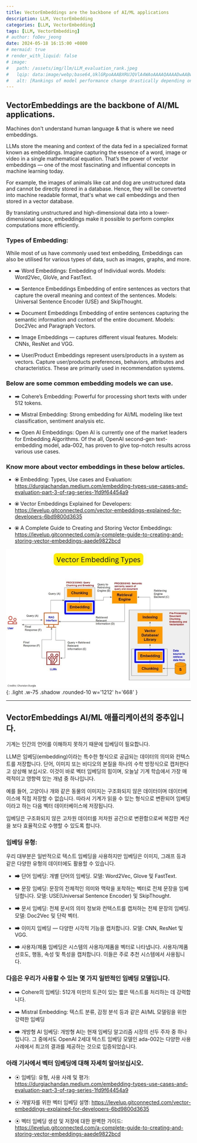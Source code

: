 ```yaml
---
title: VectorEmbeddings are the backbone of AI/ML applications
description: LLM, VectorEmbedding
categories: [LLM, VectorEmbedding]
tags: [LLM, VectorEmbedding]
# author: foDev_jeong
date: 2024-05-18 16:15:00 +0800
# mermaid: true
# render_with_liquid: false
# image:
#   path: /assets/img/llm/LLM_evaluation_rank.jpeg
#   lqip: data:image/webp;base64,UklGRpoAAABXRUJQVlA4WAoAAAAQAAAADwAABwAAQUxQSDIAAAARL0AmbZurmr57yyIiqE8oiG0bejIYEQTgqiDA9vqnsUSI6H+oAERp2HZ65qP/VIAWAFZQOCBCAAAA8AEAnQEqEAAIAAVAfCWkAALp8sF8rgRgAP7o9FDvMCkMde9PK7euH5M1m6VWoDXf2FkP3BqV0ZYbO6NA/VFIAAAA
#   alt: [Rankings of model performance change drastically depending on which LLM is used as the judge on KILT-NQ]
---
```



## VectorEmbeddings are the backbone of AI/ML applications. 

Machines don't understand human language & that is where we need embeddings. 

LLMs store the meaning and context of the data fed in a specialized format known as embeddings. Imagine capturing the essence of a word, image or video in a single mathematical equation. That’s the power of vector embeddings — one of the most fascinating and influential concepts in machine learning today.

For example, the images of animals like cat and dog are unstructured data and cannot be directly stored in a database. Hence, they will be converted into machine readable format, that's what we call embeddings and then stored in a vector database. 

By translating unstructured and high-dimensional data into a lower-dimensional space, embeddings make it possible to perform complex computations more efficiently.

### Types of Embedding:

While most of us have commonly used text embedding, Embeddings can also be utilised for various types of data, such as images, graphs, and more.

- ⮕ Word Embeddings: Embedding of Individual words. Models: Word2Vec, GloVe, and FastText.

- ⮕ Sentence Embeddings Embedding of entire sentences as vectors that capture the overall meaning and context of the sentences. Models: Universal Sentence Encoder (USE) and SkipThought.

- ⮕ Document Embeddings Embedding of entire sentences capturing the semantic information and context of the entire document. Models: Doc2Vec and Paragraph Vectors.

- ⮕ Image Embeddings — captures different visual features. Models: CNNs, ResNet and VGG.

- ⮕ User/Product Embeddings represent users/products in a system as vectors. Capture user/products preferences, behaviors, attributes and characteristics. These are primarily used in recommendation systems.

### Below are some common embedding models we can use.
- ⮕ Cohere’s Embedding: Powerful for processing short texts with under 512 tokens.

- ⮕ Mistral Embedding: Strong embedding for AI/ML modeling like text classification, sentiment analysis etc.

- ⮕ Open AI Embeddings: Open AI is currently one of the market leaders for Embedding Algorithms. Of the all, OpenAI second-gen text-embedding model, ada-002, has proven to give top-notch results across various use cases. 

### Know more about vector embeddings in these below articles.
- ⦿ Embedding: Types, Use cases and Evaluation: <https://durgiachandan.medium.com/embedding-types-use-cases-and-evaluation-part-3-of-rag-series-1fd9f64454a9>

- ⦿ Vector Embeddings Explained for Developers: <https://levelup.gitconnected.com/vector-embeddings-explained-for-developers-6bd9800d3635>

- ⦿ A Complete Guide to Creating and Storing Vector Embeddings: <https://levelup.gitconnected.com/a-complete-guide-to-creating-and-storing-vector-embeddings-aaede9822bcd>


![ VectorEmbeddings](/assets/img/blog/Vectorembedding_backbone.jpeg){: .light .w-75 .shadow .rounded-10 w='1212' h='668' }

* * *

## VectorEmbeddings AI/ML 애플리케이션의 중추입니다. 

기계는 인간의 언어를 이해하지 못하기 때문에 임베딩이 필요합니다. 

LLM은 임베딩(embedding)이라는 특수한 형식으로 공급되는 데이터의 의미와 컨텍스트를 저장합니다. 단어, 이미지 또는 비디오의 본질을 하나의 수학 방정식으로 캡처한다고 상상해 보십시오. 이것이 바로 벡터 임베딩의 힘이며, 오늘날 기계 학습에서 가장 매력적이고 영향력 있는 개념 중 하나입니다.

예를 들어, 고양이나 개와 같은 동물의 이미지는 구조화되지 않은 데이터이며 데이터베이스에 직접 저장할 수 없습니다. 따라서 기계가 읽을 수 있는 형식으로 변환되어 임베딩이라고 하는 다음 벡터 데이터베이스에 저장됩니다. 

임베딩은 구조화되지 않은 고차원 데이터를 저차원 공간으로 변환함으로써 복잡한 계산을 보다 효율적으로 수행할 수 있도록 합니다.

### 임베딩 유형:

우리 대부분은 일반적으로 텍스트 임베딩을 사용하지만 임베딩은 이미지, 그래프 등과 같은 다양한 유형의 데이터에도 활용할 수 있습니다.

- ⮕ 단어 임베딩: 개별 단어의 임베딩. 모델: Word2Vec, Glove 및 FastText.

- ⮕ 문장 임베딩: 문장의 전체적인 의미와 맥락을 포착하는 벡터로 전체 문장을 임베딩합니다. 모델: USE(Universal Sentence Encoder) 및 SkipThought.

- ⮕ 문서 임베딩: 전체 문서의 의미 정보와 컨텍스트를 캡처하는 전체 문장의 임베딩. 모델: Doc2Vec 및 단락 벡터.

- ⮕ 이미지 임베딩 — 다양한 시각적 기능을 캡처합니다. 모델: CNN, ResNet 및 VGG.

- ⮕ 사용자/제품 임베딩은 시스템의 사용자/제품을 벡터로 나타냅니다. 사용자/제품 선호도, 행동, 속성 및 특성을 캡처합니다. 이들은 주로 추천 시스템에서 사용됩니다.

### 다음은 우리가 사용할 수 있는 몇 가지 일반적인 임베딩 모델입니다.
- ⮕ Cohere의 임베딩: 512개 미만의 토큰이 있는 짧은 텍스트를 처리하는 데 강력합니다.

- ⮕ Mistral Embedding: 텍스트 분류, 감정 분석 등과 같은 AI/ML 모델링을 위한 강력한 임베딩

- ⮕ 개방형 AI 임베딩: 개방형 AI는 현재 임베딩 알고리즘 시장의 선두 주자 중 하나입니다. 그 중에서도 OpenAI 2세대 텍스트 임베딩 모델인 ada-002는 다양한 사용 사례에서 최고의 결과를 제공하는 것으로 입증되었습니다. 

### 아래 기사에서 벡터 임베딩에 대해 자세히 알아보십시오.
- ⦿ 임베딩: 유형, 사용 사례 및 평가: <https://durgiachandan.medium.com/embedding-types-use-cases-and-evaluation-part-3-of-rag-series-1fd9f64454a9>

- ⦿ 개발자를 위한 벡터 임베딩 설명: <https://levelup.gitconnected.com/vector-embeddings-explained-for-developers-6bd9800d3635>

- ⦿ 벡터 임베딩 생성 및 저장에 대한 완벽한 가이드: <https://levelup.gitconnected.com/a-complete-guide-to-creating-and-storing-vector-embeddings-aaede9822bcd>